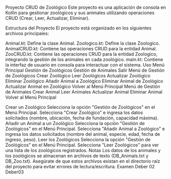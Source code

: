 Proyecto CRUD de Zoológico
Este proyecto es una aplicación de consola en Kotlin para gestionar zoológicos y sus animales utilizando operaciones CRUD (Crear, Leer, Actualizar, Eliminar).

Estructura del Proyecto
El proyecto está organizado en los siguientes archivos principales:

Animal.kt: Define la clase Animal.
Zoologico.kt: Define la clase Zoologico.
AnimalCRUD.kt: Contiene las operaciones CRUD para la entidad Animal.
ZooCRUD.kt: Contiene las operaciones CRUD para la entidad Zoologico, integrando la gestión de los animales en cada zoológico.
main.kt: Contiene la interfaz de usuario en consola para interactuar con el sistema.
Uso
Menú Principal
Gestión de Zoológicos
Gestión de Animales
Salir
Menú de Gestión de Zoológicos
Crear Zoológico
Leer Zoológicos
Actualizar Zoológico
Eliminar Zoológico
Añadir Animal a Zoológico
Eliminar Animal de Zoológico
Actualizar Animal en Zoológico
Volver al Menú Principal
Menú de Gestión de Animales
Crear Animal
Leer Animales
Actualizar Animal
Eliminar Animal
Volver al Menú Principal

Crear un Zoológico
Selecciona la opción "Gestión de Zoológicos" en el Menú Principal.
Selecciona "Crear Zoológico" e ingresa los datos solicitados (nombre, ubicación, fecha de fundación, capacidad máxima).
Añadir un Animal a un Zoológico
Selecciona la opción "Gestión de Zoológicos" en el Menú Principal.
Selecciona "Añadir Animal a Zoológico" e ingresa los datos solicitados (nombre del animal, especie, edad, fecha de ingreso, peso).
Leer los Zoológicos
Selecciona la opción "Gestión de Zoológicos" en el Menú Principal.
Selecciona "Leer Zoológicos" para ver una lista de los zoológicos registrados.
Notas
Los datos de los animales y los zoológicos se almacenan en archivos de texto (DB_Animals.txt y DB_Zoo.txt).
Asegúrate de que estos archivos existan en el directorio raíz del proyecto para evitar errores de lectura/escritura.
Examen 
Deber 02 
Deber03